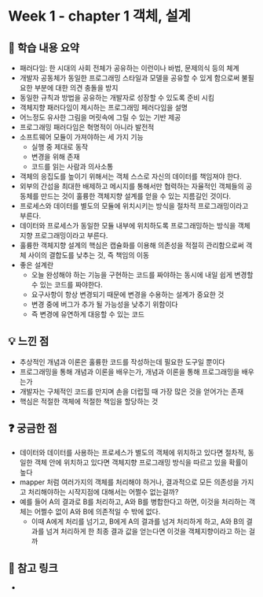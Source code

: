 # Week 1 - chapter 1 객체, 설계

## 📌 학습 내용 요약
- 패러다임: 한 시대의 사회 전체가 공유하는 이런이나 바법, 문제의식 등의 체계
- 개발자 공동체가 동일한 프로그래밍 스타일과 모델을 공유할 수 있게 함으로써 불필요한 부분에 대한 의견 충돌을 방지
- 동일한 규칙과 방법을 공유하는 개발자로 성장할 수 있도록 준비 시킴
- 객체지향 패러다임이 제시하는 프로그래밍 페러다임을 설명
- 어느정도 유사한 그림을 머릿속에 그릴 수 있는 기반 제공
- 프로그래밍 패러다임은 혁명적이 아니라 발전적
- 소프트웨어 모듈이 가져야하는 세 가지 기능
  - 실행 중 제대로 동작
  - 변경을 위해 존재
  - 코드를 읽는 사람과 의사소통
- 객체의 응집도를 높이기 위해서는 객체 스스로 자신의 데이터를 책임져야 한다.
- 외부의 간섭을 최대한 배제하고 메시지를 통해서만 협력하는 자율적인 객체들의 공동체를 만드는 것이 훌륭한 객체지향 설계를 얻을 수 있는 지름길인 것이다.
- 프로세스와 데이터를 별도의 모듈에 위치시키는 방식을 절차적 프로그래밍이라고 부른다.
- 데이터와 프로세스가 동일한 모듈 내부에 위치하도록 프로그래밍하는 방식을 객체지향 프로그래밍이라고 부른다.
- 훌륭한 객체지향 설계의 핵심은 캡슐화를 이용해 의존성을 적절히 관리함으로써 객체 사이의 결합도를 낮추는 것, 즉 책임의 이동
- 좋은 설계란
  - 오늘 완성해야 하는 기능을 구현하는 코드를 짜야하는 동시에 내일 쉽게 변경할 수 있는 코드를 짜야한다.
  - 요구사항이 항상 변경되기 때문에 변경을 수용하는 설계가 중요한 것
  - 변경 중에 버그가 추가 될 가능성을 낮추기 위함이다
  - 즉 변경에 유연하게 대응할 수 있는 코드

## 💡 느낀 점
- 추상적인 개념과 이론은 훌륭한 코드를 작성하는데 필요한 도구일 뿐이다
- 프로그래밍을 통해 개념과 이론을 배우는가, 개념과 이론을 통해 프로그래밍을 배우는가
- 개발자는 구체적인 코드를 만지며 손을 더럽힐 때 가장 많은 것을 얻어가는 존재
- 핵심은 적절한 객체에 적절한 책임을 할당하는 것

## ❓ 궁금한 점
- 데이터와 데이터를 사용하는 프로세스가 별도의 객체에 위치하고 있다면 절차적, 동일한 객체 안에 위치하고 있다면 객체지향 프로그래밍 방식을 따르고 있을 확률이 높다
- mapper 처럼 여러가지의 객체를 처리해야 하거나, 결과적으로 모든 의존성을 가지고 처리해야하는 시작지점에 대해서는 어쩔수 없는걸까?
- 예를 들어 A의 결과로 B를 처리하고, A와 B를 병합한다고 하면, 이것을 처리하는 객체는 어쩔수 없이 A와 B에 의존적일 수 밖에 없다.
  - 이때 A에게 처리를 넘기고, B에게 A의 결과를 넘겨 처리하게 하고, A와 B의 결과를 넘겨 처리하게 한 최종 결과 값을 얻는다면 이것을 객체지향이라고 하는 걸까

## 🔗 참고 링크
- 
